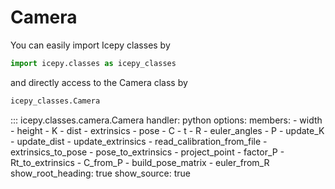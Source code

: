 # Camera

You can easily import Icepy classes by

```python
import icepy.classes as icepy_classes
```

and directly access to the Camera class by

```python
icepy_classes.Camera
```

::: icepy.classes.camera.Camera
    handler: python
    options:
      members:
        - width
        - height
        - K
        - dist
        - extrinsics
        - pose
        - C
        - t
        - R
        - euler_angles
        - P
        - update_K
        - update_dist
        - update_extrinsics
        - read_calibration_from_file
        - extrinsics_to_pose
        - pose_to_extrinsics
        - project_point
        - factor_P
        - Rt_to_extrinsics
        - C_from_P
        - build_pose_matrix
        - euler_from_R
      show_root_heading: true
      show_source: true
